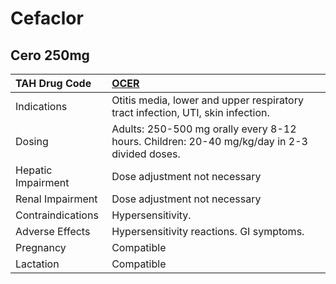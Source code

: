 # Cefaclor

## Cero 250mg

| TAH Drug Code      | [OCER](https://www.tahsda.org.tw/drugs/hissearch.php?drug_code=OCER)                        |
|:-------------------|:--------------------------------------------------------------------------------------------|
| Indications        | Otitis media, lower and upper respiratory tract infection, UTI, skin infection.             |
| Dosing             | Adults: 250-500 mg orally every 8-12 hours. Children: 20-40 mg/kg/day in 2-3 divided doses. |
| Hepatic Impairment | Dose adjustment not necessary                                                               |
| Renal Impairment   | Dose adjustment not necessary                                                               |
| Contraindications  | Hypersensitivity.                                                                           |
| Adverse Effects    | Hypersensitivity reactions. GI symptoms.                                                    |
| Pregnancy          | Compatible                                                                                  |
| Lactation          | Compatible                                                                                  |

